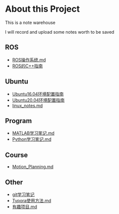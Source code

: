 # About this Project

This is a note warehouse

I will record and upload some notes worth to be saved

## ROS

* [ROS操作系统.md](./ROS操作系统.md)
* [ROS的C++指南](./roscpp.pdf)

## Ubuntu

* [Ubuntu16.04环境配置指南](./ubuntu16_04.md)
* [Ubuntu20.04环境配置指南](./Ubuntu20_04.md)
* [linux_notes.md](./linux_notes.md)

## Program

* [MATLAB学习笔记.md](./MATLAB学习笔记.md)
* [Python学习笔记.md](./Python学习笔记.md)

## Course

* [Motion_Planning.md](Motion_Planning.md)

## Other

* [git学习笔记](./gitlearn.md)
* [Typora使用方法.md](./Typora使用方法.md)
* [有趣项目.md](./有趣项目.md)

